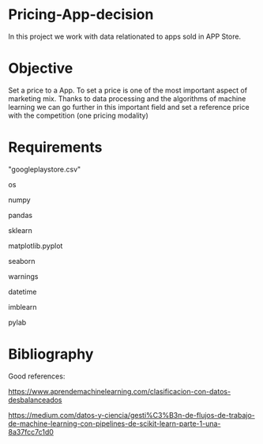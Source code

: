 # Pricing-App-decision
In this project we work with data relationated to apps sold in APP Store.  

# Objective
Set a price to a App. To set a price is one of the most important aspect of marketing mix. Thanks to data processing and the algorithms of machine learning we can go further in this important field and set a reference price with the competition (one pricing modality) 

# Requirements
"googleplaystore.csv"

os

numpy

pandas

sklearn

matplotlib.pyplot

seaborn

warnings

datetime

imblearn

pylab

# Bibliography

Good references:

https://www.aprendemachinelearning.com/clasificacion-con-datos-desbalanceados

https://medium.com/datos-y-ciencia/gesti%C3%B3n-de-flujos-de-trabajo-de-machine-learning-con-pipelines-de-scikit-learn-parte-1-una-8a37fcc7c1d0

